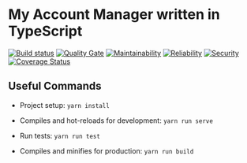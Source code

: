 # My Account Manager written in TypeScript

[![Build status](https://travis-ci.org/bellingard/my-account-manager-TS.svg?branch=master)](https://travis-ci.org/bellingard/my-account-manager-TS) [![Quality Gate](https://sonarcloud.io/api/project_badges/measure?project=bellingard_my-account-manager-TS&metric=alert_status)](https://sonarcloud.io/dashboard/index/bellingard_my-account-manager-TS) [![Maintainability](https://sonarcloud.io/api/project_badges/measure?project=bellingard_my-account-manager-TS&metric=sqale_rating)](https://sonarcloud.io/dashboard/index/bellingard_my-account-manager-TS) [![Reliability](https://sonarcloud.io/api/project_badges/measure?project=bellingard_my-account-manager-TS&metric=reliability_rating)](https://sonarcloud.io/dashboard/index/bellingard_my-account-manager-TS) [![Security](https://sonarcloud.io/api/project_badges/measure?project=bellingard_my-account-manager-TS&metric=security_rating)](https://sonarcloud.io/dashboard/index/bellingard_my-account-manager-TS) [![Coverage Status](https://coveralls.io/repos/github/bellingard/my-account-manager-TS/badge.svg)](https://coveralls.io/github/bellingard/my-account-manager-TS)

## Useful Commands
* Project setup: ```yarn install```

* Compiles and hot-reloads for development: ```yarn run serve```

* Run tests: ```yarn run test```

* Compiles and minifies for production: ```yarn run build```
